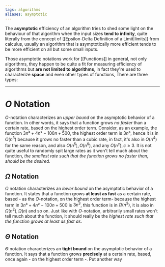 ```yaml
---
tags: algorithms
aliases: asymptotic
---
```

The **asymptotic** efficiency of an algorithm tries to shed some light on the behaviour of that algorithm when the input sizes **tend to infinity**, quite literally from the concept of [[Epsilon-Delta Definition of a Limit|limits]] from calculus, usually an algorithm that is asymptotically more efficient tends to be more efficient on all but some small inputs.

Those asymptotic notations work for [[Functions]] in general, not only algorithms, they happen to be quite a fit for measuring efficiency of algorithms but **are not limited to algorithms**, in fact they're used to characterize **space** and even other types of functions, There are three types:
___
# $O$ Notation

$O$-notation characterizes an *upper bound* on the asymptotic behavior of a function. In other words, it says that a function grows *no faster* than a certain rate, based on the highest order term. Consider, as an example, the function $3n³ +4n² -100n+500$, the highest order term is $3n³$, hence it is in $O(n^{3})$ because it grows no faster than a cubic rate, in fact, it's also in $O(n^{4})$ for the same reason, and also $O(n^{5}), O(n^{6})$, and any $O(n^{c}), c \ge 3$. It is not quite useful to randomly spit large rates as it won't tell much about the function, *the smallest rate such that the function grows no faster than, should be the desired*.
## $\Omega$ Notation

$\Omega$ notation characterizes an *lower bound* on the asymptotic behavior of a function. It states that a function grows **at least as fast** as a certain rate, based - as the $O$-notation, on the highest order term- because the highest term in $3n³ +4n² -100n+500$ is $3n^{3}$, this function is in $\Omega(n^{3})$, it is also in $\Omega(n^{2}), \Omega(n)$ and so on. Just like with $O$-notation, arbitrarily small rates won't tell much about the function, it should really be the *highest rate such that the function grows at least as fast as*. 

## $\Theta$ Notation

$\Theta$ notation characterizes an **tight bound** on the asymptotic behavior of a function. It says that a function grows **precisely** at a certain rate, based, once again - on the highest order term -. Put another way   
